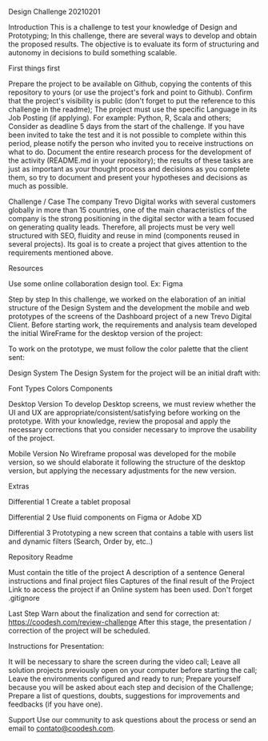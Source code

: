 Design Challenge 20210201

Introduction
This is a challenge to test your knowledge of Design and Prototyping;
In this challenge, there are several ways to develop and obtain the proposed results. The objective is to evaluate its form of structuring and autonomy in decisions to build something scalable.

First things first

Prepare the project to be available on Github, copying the contents of this repository to yours (or use the project's fork and point to Github). Confirm that the project's visibility is public (don't forget to put the reference to this challenge in the readme);
The project must use the specific Language in its Job Posting (if applying). For example: Python, R, Scala and others;
Consider as deadline 5 days from the start of the challenge. If you have been invited to take the test and it is not possible to complete within this period, please notify the person who invited you to receive instructions on what to do.
Document the entire research process for the development of the activity (README.md in your repository); the results of these tasks are just as important as your thought process and decisions as you complete them, so try to document and present your hypotheses and decisions as much as possible.


Challenge / Case
The company Trevo Digital works with several customers globally in more than 15 countries, one of the main characteristics of the company is the strong positioning in the digital sector with a team focused on generating quality leads.
Therefore, all projects must be very well structured with SEO, fluidity and reuse in mind (components reused in several projects).
Its goal is to create a project that gives attention to the requirements mentioned above.

Resources

Use some online collaboration design tool. Ex: Figma


Step by step
In this challenge, we worked on the elaboration of an initial structure of the Design System and the development the mobile and web prototypes of the screens of the Dashboard project of a new Trevo Digital Client.
Before starting work, the requirements and analysis team developed the initial WireFrame for the desktop version of the project:

To work on the prototype, we must follow the color palette that the client sent:


Design System
The Design System for the project will be an initial draft with:

Font Types
Colors
Components


Desktop Version
To develop Desktop screens, we must review whether the UI and UX are appropriate/consistent/satisfying before working on the prototype. With your knowledge, review the proposal and apply the necessary corrections that you consider necessary to improve the usability of the project.

Mobile Version
No Wireframe proposal was developed for the mobile version, so we should elaborate it following the structure of the desktop version, but applying the necessary adjustments for the new version.

Extras


Differential 1 Create a tablet proposal

Differential 2 Use fluid components on Figma or Adobe XD

Differential 3 Prototyping a new screen that contains a table with users list and dynamic filters (Search, Order by, etc..)


Repository Readme

Must contain the title of the project
A description of a sentence
General instructions and final project files
Captures of the final result of the Project
Link to access the project if an Online system has been used.
Don't forget .gitignore



Last Step
Warn about the finalization and send for correction at: https://coodesh.com/review-challenge
After this stage, the presentation / correction of the project will be scheduled.

Instructions for Presentation:

It will be necessary to share the screen during the video call;
Leave all solution projects previously open on your computer before starting the call;
Leave the environments configured and ready to run;
Prepare yourself because you will be asked about each step and decision of the Challenge;
Prepare a list of questions, doubts, suggestions for improvements and feedbacks (if you have one).


Support
Use our community to ask questions about the process or send an email to contato@coodesh.com.
